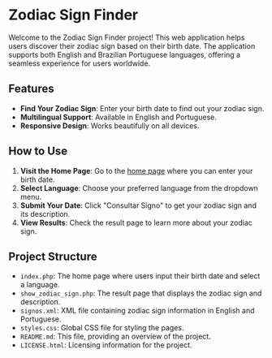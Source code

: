# Zodiac Sign Finder

Welcome to the Zodiac Sign Finder project! This web application helps users discover their zodiac sign based on their birth date. The application supports both English and Brazilian Portuguese languages, offering a seamless experience for users worldwide.

## Features

- **Find Your Zodiac Sign**: Enter your birth date to find out your zodiac sign.
- **Multilingual Support**: Available in English and Portuguese.
- **Responsive Design**: Works beautifully on all devices.

## How to Use

1. **Visit the Home Page**: Go to the [home page](layouts/index.php) where you can enter your birth date.
2. **Select Language**: Choose your preferred language from the dropdown menu.
3. **Submit Your Date**: Click "Consultar Signo" to get your zodiac sign and its description.
4. **View Results**: Check the result page to learn more about your zodiac sign.

## Project Structure

- `index.php`: The home page where users input their birth date and select a language.
- `show_zodiac_sign.php`: The result page that displays the zodiac sign and description.
- `signos.xml`: XML file containing zodiac sign information in English and Portuguese.
- `styles.css`: Global CSS file for styling the pages.
- `README.md`: This file, providing an overview of the project.
- `LICENSE.html`: Licensing information for the project.
